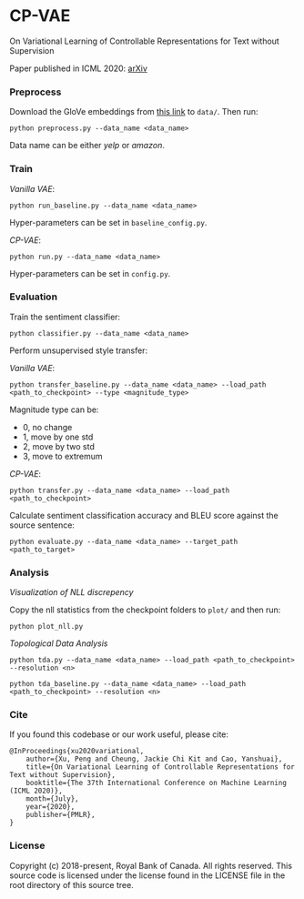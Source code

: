 # CP-VAE

On Variational Learning of Controllable Representations for Text without Supervision

Paper published in ICML 2020: [arXiv](https://arxiv.org/abs/1905.11975)

### Preprocess

Download the GloVe embeddings from [this link](http://nlp.stanford.edu/data/glove.840B.300d.zip) to `data/`. Then run:

```
python preprocess.py --data_name <data_name>
```

Data name can be either *yelp* or *amazon*.

### Train

*Vanilla VAE*:

```
python run_baseline.py --data_name <data_name>
```

Hyper-parameters can be set in `baseline_config.py`.


*CP-VAE*:

```
python run.py --data_name <data_name>
```

Hyper-parameters can be set in `config.py`.

### Evaluation

Train the sentiment classifier:

```
python classifier.py --data_name <data_name>
```

Perform unsupervised style transfer:

*Vanilla VAE*:

```
python transfer_baseline.py --data_name <data_name> --load_path <path_to_checkpoint> --type <magnitude_type>
```

Magnitude type can be:

- 0, no change
- 1, move by one std
- 2, move by two std
- 3, move to extremum

*CP-VAE*:

```
python transfer.py --data_name <data_name> --load_path <path_to_checkpoint>
```

Calculate sentiment classification accuracy and BLEU score against the source sentence:

```
python evaluate.py --data_name <data_name> --target_path <path_to_target>
```

### Analysis

*Visualization of NLL discrepency*

Copy the nll statistics from the checkpoint folders to `plot/` and then run:

```
python plot_nll.py
```

*Topological Data Analysis*

```
python tda.py --data_name <data_name> --load_path <path_to_checkpoint> --resolution <n>
```

```
python tda_baseline.py --data_name <data_name> --load_path <path_to_checkpoint> --resolution <n>
```

### Cite

If you found this codebase or our work useful, please cite:

```
@InProceedings{xu2020variational,
    author={Xu, Peng and Cheung, Jackie Chi Kit and Cao, Yanshuai},
    title={On Variational Learning of Controllable Representations for Text without Supervision},
    booktitle={The 37th International Conference on Machine Learning (ICML 2020)},
    month={July},
    year={2020},
    publisher={PMLR},
}
```

### License

Copyright (c) 2018-present, Royal Bank of Canada. All rights reserved.
This source code is licensed under the license found in the LICENSE file in the root directory of this source tree.
